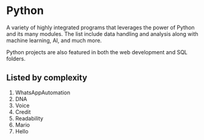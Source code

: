 # Python
 A variety of highly integrated programs that leverages the power of Python and its many modules. The list include data handling and analysis along with machine learning, AI, and much more.

 Python projects are also featured in both the web development and SQL folders.

## Listed by complexity

1. WhatsAppAutomation
1. DNA
1. Voice
1. Credit
1. Readability
1. Mario
1. Hello